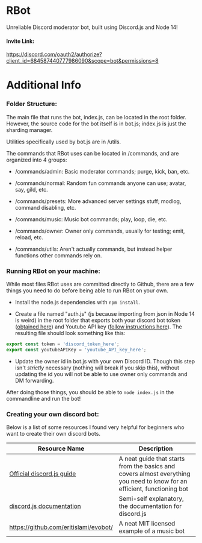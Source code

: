 # RBot
 Unreliable Discord moderator bot, built using Discord.js and Node 14!
 
#### Invite Link:
 https://discord.com/oauth2/authorize?client_id=684587440777986090&scope=bot&permissions=8


# Additional Info
 
### Folder Structure:
 The main file that runs the bot, index.js, can be located in the root folder. However, the source code for the bot itself is in bot.js; index.js is just the sharding manager. 

 Utilities specifically used by bot.js are in /utils.
 
 The commands that RBot uses can be located in /commands, and are organized into 4 groups:
 
 - /commands/admin: Basic moderator commands; purge, kick, ban, etc.
 
 - /commands/normal: Random fun commands anyone can use; avatar, say, gild, etc.
 
 - /commands/presets: More advanced server settings stuff; modlog, command disabling, etc.
 
 - /commands/music: Music bot commands; play, loop, die, etc.
 
 - /commands/owner: Owner only commands, usually for testing; emit, reload, etc.
 
 - /commands/utils: Aren't actually commands, but instead helper functions other commands rely on.
  
### Running RBot on your machine:
 While most files RBot uses are committed directly to Github, there are a few things you need to do before being able to run RBot on your own.
 
 - Install the node.js dependencies with `npm install`.
 
 - Create a file named "auth.js" (js because importing from json in Node 14 is weird) in the root folder that exports both your discord bot token ([obtained here](https://discord.com/developers/applications)) and Youtube API key ([follow instructions here](https://developers.google.com/youtube/v3/getting-started)). The resulting file should look something like this:
 ```js
 export const token = 'discord_token_here';
 export const youtubeAPIKey = 'youtube_API_key_here';
 ```
 - Update the owner id in bot.js with your own Discord ID. Though this step isn't *strictly* necessary (nothing will break if you skip this), without updating the id you will not be able to use owner only commands and DM forwarding.

After doing those things, you should be able to `node index.js` in the commandline and run the bot!

### Creating your own discord bot:
 Below is a list of some resources I found very helpful for beginners who want to create their own discord bots.
 
 | Resource Name | Description |
 | ----------- | ----------- |
 | [Official discord.js guide](https://discordjs.guide/) | A neat guide that starts from the basics and covers almost everything you need to know for an efficient, functioning bot |
 | [discord.js documentation](https://discord.js.org/#/docs/main/stable/general/welcome) | Semi-self explanatory, the documentation for discord.js |
 | https://github.com/eritislami/evobot/ | A neat MIT licensed example of a music bot |